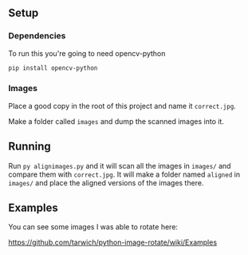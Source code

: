 ## Setup

### Dependencies

To run this you're going to need opencv-python

```sh
pip install opencv-python
```

### Images

Place a good copy in the root of this project and name it `correct.jpg`.

Make a folder called `images` and dump the scanned images into it.

## Running

Run `py alignimages.py` and it will scan all the images in `images/` and compare
them with `correct.jpg`. It will make a folder named `aligned` in `images/` and
place the aligned versions of the images there.

## Examples

You can see some images I was able to rotate here:

https://github.com/tarwich/python-image-rotate/wiki/Examples
